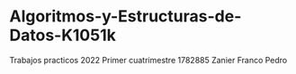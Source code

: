 # Algoritmos-y-Estructuras-de-Datos-K1051k
Trabajos practicos
2022 Primer cuatrimestre
1782885
Zanier Franco Pedro
